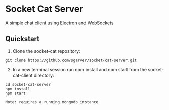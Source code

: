 # Socket Cat Server
A simple chat client using Electron and WebSockets

## Quickstart

1. Clone the socket-cat repository:
```shell
git clone https://github.com/sgarver/socket-cat-server.git
```
2. In a new terminal session run npm install and npm start from the socket-cat-client directory:
```shell
cd socket-cat-server
npm install
npm start
`
Note: requires a running mongodb instance

